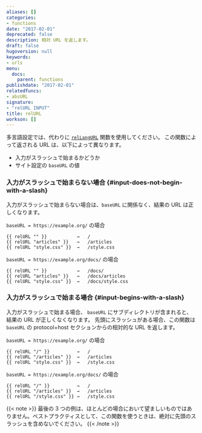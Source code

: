 ```yaml
---
aliases: []
categories:
- functions
date: "2017-02-01"
deprecated: false
description: 相対 URL を返します。
draft: false
hugoversion: null
keywords:
- urls
menu:
  docs:
    parent: functions
publishdate: "2017-02-01"
relatedfuncs:
- absURL
signature:
- "relURL INPUT"
title: relURL
workson: []
---
```


多言語設定では、代わりに [`relLangURL`] 関数を使用してください。 この関数によって返される URL は、以下によって異なります。

- 入力がスラッシュで始まるかどうか
- サイト設定の `baseURL` の値

### 入力がスラッシュで始まらない場合 {#input-does-not-begin-with-a-slash}

入力がスラッシュで始まらない場合は、`baseURL` に関係なく、結果の URL は正しくなります。

`baseURL = https://example.org/` の場合

```go-html-template
{{ relURL "" }}           →   /
{{ relURL "articles" }}   →   /articles
{{ relURL "style.css" }}  →   /style.css
```

`baseURL = https://example.org/docs/` の場合

```go-html-template
{{ relURL "" }}           →   /docs/
{{ relURL "articles" }}   →   /docs/articles
{{ relURL "style.css" }}  →   /docs/style.css
```

### 入力がスラッシュで始まる場合 {#input-begins-with-a-slash}

入力がスラッシュで始まる場合、 `baseURL` にサブディレクトリが含まれると、結果の URL が正しくなくなります。 先頭にスラッシュがある場合、この関数は `baseURL` の protocol+host セクションからの相対的な URL を返します。

`baseURL = https://example.org/` の場合

```go-html-template
{{ relURL "/" }}          →   /
{{ relURL "/articles" }}  →   /articles
{{ relURL "style.css" }}  →   /style.css
```

`baseURL = https://example.org/docs/` の場合

```go-html-template
{{ relURL "/" }}          →   /
{{ relURL "/articles" }}  →   /articles
{{ relURL "/style.css" }} →   /style.css
```

{{< note >}}
最後の 3 つの例は、ほとんどの場合において望ましいものではありません。ベストプラクティスとして、この関数を使うときは、絶対に先頭のスラッシュを含めないでください。
{{< /note >}}

[`relLangURL`]: /functions/rellangurl/
